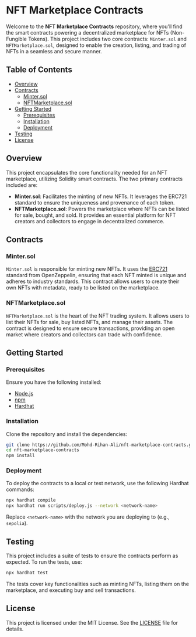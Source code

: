 # NFT Marketplace Contracts

Welcome to the **NFT Marketplace Contracts** repository, where you'll find the smart contracts powering a decentralized marketplace for NFTs (Non-Fungible Tokens). This project includes two core contracts: `Minter.sol` and `NFTMarketplace.sol`, designed to enable the creation, listing, and trading of NFTs in a seamless and secure manner.

## Table of Contents
- [Overview](#overview)
- [Contracts](#contracts)
  - [Minter.sol](#mintersol)
  - [NFTMarketplace.sol](#nftmarketplacesol)
- [Getting Started](#getting-started)
  - [Prerequisites](#prerequisites)
  - [Installation](#installation)
  - [Deployment](#deployment)
- [Testing](#testing)
- [License](#license)

## Overview

This project encapsulates the core functionality needed for an NFT marketplace, utilizing Solidity smart contracts. The two primary contracts included are:

- **Minter.sol**: Facilitates the minting of new NFTs. It leverages the ERC721 standard to ensure the uniqueness and provenance of each token.
- **NFTMarketplace.sol**: Powers the marketplace where NFTs can be listed for sale, bought, and sold. It provides an essential platform for NFT creators and collectors to engage in decentralized commerce.

## Contracts

### Minter.sol

`Minter.sol` is responsible for minting new NFTs. It uses the [ERC721](https://eips.ethereum.org/EIPS/eip-721) standard from OpenZeppelin, ensuring that each NFT minted is unique and adheres to industry standards. This contract allows users to create their own NFTs with metadata, ready to be listed on the marketplace.

### NFTMarketplace.sol

`NFTMarketplace.sol` is the heart of the NFT trading system. It allows users to list their NFTs for sale, buy listed NFTs, and manage their assets. The contract is designed to ensure secure transactions, providing an open market where creators and collectors can trade with confidence.

## Getting Started

### Prerequisites

Ensure you have the following installed:

- [Node.js](https://nodejs.org/)
- [npm](https://www.npmjs.com/)
- [Hardhat](https://hardhat.org/)

### Installation

Clone the repository and install the dependencies:

```bash
git clone https://github.com/Mohd-Rihan-Ali/nft-marketplace-contracts.git
cd nft-marketplace-contracts
npm install
```

### Deployment

To deploy the contracts to a local or test network, use the following Hardhat commands:

```bash
npx hardhat compile
npx hardhat run scripts/deploy.js --network <network-name>
```

Replace `<network-name>` with the network you are deploying to (e.g., `sepolia`).

## Testing

This project includes a suite of tests to ensure the contracts perform as expected. To run the tests, use:

```bash
npx hardhat test
```

The tests cover key functionalities such as minting NFTs, listing them on the marketplace, and executing buy and sell transactions.

## License

This project is licensed under the MIT License. See the [LICENSE](LICENSE) file for details.

